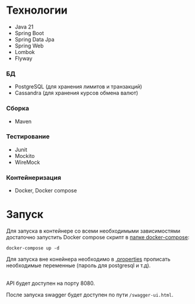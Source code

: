 # Технологии
- Java 21
- Spring Boot
- Spring Data Jpa
- Spring Web
- Lombok
- Flyway
### БД
- PostgreSQL (для хранения лимитов и транзакций)
- Cassandra (для хранения курсов обмена валют)
### Сборка
- Maven
### Тестирование
- Junit
- Mockito
- WireMock
### Контейнеризация
- Docker, Docker compose

# Запуск
Для запуска в контейнере со всеми необходимыми зависимостями достаточно запустить Docker compose скрипт в [папке docker-compose](./docker-compose):
```
docker-compose up -d
```
Для запуска вне конейнера необходимо в [.properties](./src/main/resources/application.properties) прописать необходимые переменные (пароль для postgresql и т.д).

\
API будет доступен на порту 8080.

После запуска swagger будет доступен по пути `/swagger-ui.html`.
